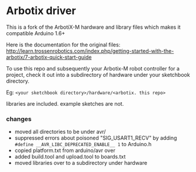 # Arbotix driver

This is a fork of the ArbotiX-M hardware and library files which makes it compatible Arduino 1.6+

Here is the documentation for the original files:
http://learn.trossenrobotics.com/index.php/getting-started-with-the-arbotix/7-arbotix-quick-start-guide

To use this repo and subsequently your Arbotix-M robot controller for
a project, check it out into a subdirectory of hardware under your
sketchbook directory.

Eg: `<your sketchbook directory>/hardware/<arbotix. this repo>`

libraries are included. example sketches are not. 


### changes

 - moved all directories to be under avr/
 - suppressed errors about poisoned "SIG_USART1_RECV" by adding `#define __AVR_LIBC_DEPRECATED_ENABLE__ 1` to Arduino.h
 - copied platform.txt from arduino/avr over
 - added build.tool and upload.tool to boards.txt
 - moved libraries over to a subdirectory under hardware
